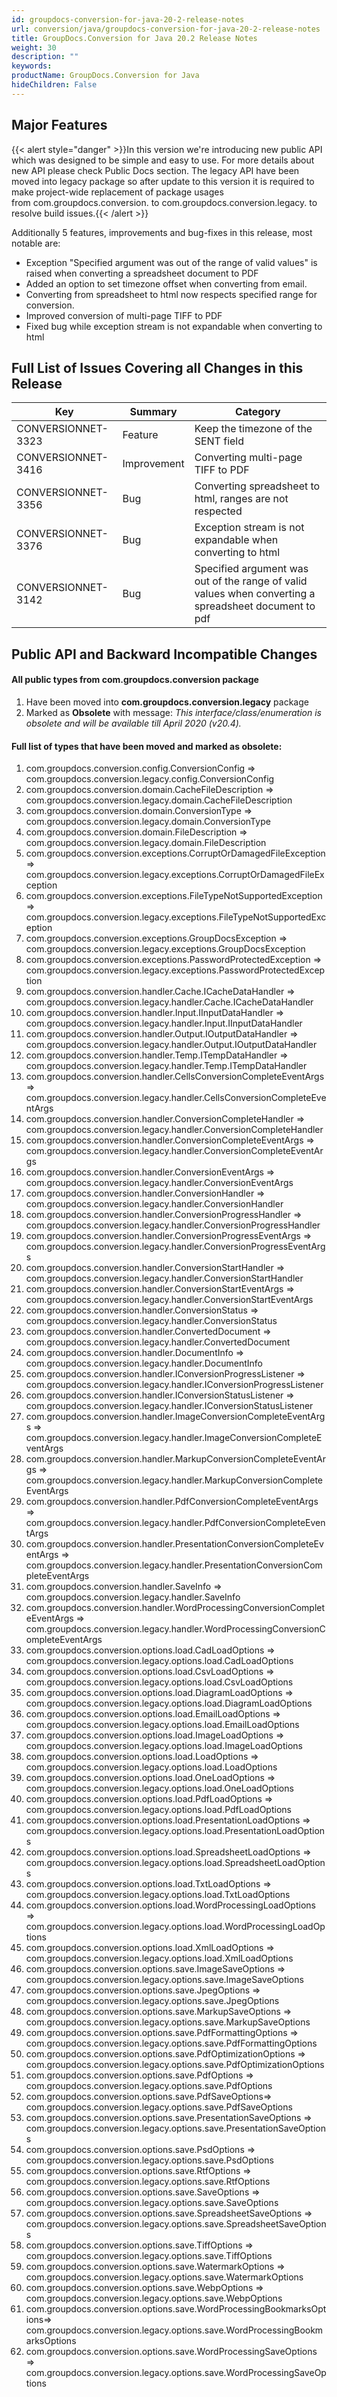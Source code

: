 ```yaml
---
id: groupdocs-conversion-for-java-20-2-release-notes
url: conversion/java/groupdocs-conversion-for-java-20-2-release-notes
title: GroupDocs.Conversion for Java 20.2 Release Notes
weight: 30
description: ""
keywords: 
productName: GroupDocs.Conversion for Java
hideChildren: False
---
```

## Major Features

{{< alert style="danger" >}}In this version we're introducing new public API which was designed to be simple and easy to use. For more details about new API please check Public Docs section. The legacy API have been moved into legacy package so after update to this version it is required to make project-wide replacement of package usages from com.groupdocs.conversion. to com.groupdocs.conversion.legacy. to resolve build issues.{{< /alert >}}

Additionally 5 features, improvements and bug-fixes in this release, most notable are: 

*   Exception "Specified argument was out of the range of valid values" is raised when converting a spreadsheet document to PDF    
*   Added an option to set timezone offset when converting from email.
*   Converting from spreadsheet to html now respects specified range for conversion.
*   Improved conversion of multi-page TIFF to PDF    
*   Fixed bug while exception stream is not expandable when converting to html
    

## Full List of Issues Covering all Changes in this Release

| Key | Summary | Category |
| --- | --- | --- |
| CONVERSIONNET-3323 | Feature | Keep the timezone of the SENT field |
| CONVERSIONNET-3416 | Improvement | Converting multi-page TIFF to PDF |
| CONVERSIONNET-3356 | Bug | Converting spreadsheet to html, ranges are not respected |
| CONVERSIONNET-3376 | Bug | Exception stream is not expandable when converting to html |
| CONVERSIONNET-3142 | Bug | Specified argument was out of the range of valid values when converting a spreadsheet document to pdf |

## Public API and Backward Incompatible Changes

#### All public types from com.groupdocs.conversion package 

1.  Have been moved into **com.groupdocs.conversion.legacy** package
2.  Marked as **Obsolete** with message: *This interface/class/enumeration is obsolete and will be available till April 2020 (v20.4).*

#### Full list of types that have been moved and marked as obsolete:

1.  com.groupdocs.conversion.config.ConversionConfig => com.groupdocs.conversion.legacy.config.ConversionConfig
2.  com.groupdocs.conversion.domain.CacheFileDescription => com.groupdocs.conversion.legacy.domain.CacheFileDescription
3.  com.groupdocs.conversion.domain.ConversionType => com.groupdocs.conversion.legacy.domain.ConversionType
4.  com.groupdocs.conversion.domain.FileDescription => com.groupdocs.conversion.legacy.domain.FileDescription
5.  com.groupdocs.conversion.exceptions.CorruptOrDamagedFileException => com.groupdocs.conversion.legacy.exceptions.CorruptOrDamagedFileException
6.  com.groupdocs.conversion.exceptions.FileTypeNotSupportedException => com.groupdocs.conversion.legacy.exceptions.FileTypeNotSupportedException
7.  com.groupdocs.conversion.exceptions.GroupDocsException => com.groupdocs.conversion.legacy.exceptions.GroupDocsException
8.  com.groupdocs.conversion.exceptions.PasswordProtectedException => com.groupdocs.conversion.legacy.exceptions.PasswordProtectedException
9.  com.groupdocs.conversion.handler.Cache.ICacheDataHandler => com.groupdocs.conversion.legacy.handler.Cache.ICacheDataHandler
10.  com.groupdocs.conversion.handler.Input.IInputDataHandler => com.groupdocs.conversion.legacy.handler.Input.IInputDataHandler
11.  com.groupdocs.conversion.handler.Output.IOutputDataHandler => com.groupdocs.conversion.legacy.handler.Output.IOutputDataHandler
12.  com.groupdocs.conversion.handler.Temp.ITempDataHandler => com.groupdocs.conversion.legacy.handler.Temp.ITempDataHandler
13.  com.groupdocs.conversion.handler.CellsConversionCompleteEventArgs => com.groupdocs.conversion.legacy.handler.CellsConversionCompleteEventArgs
14.  com.groupdocs.conversion.handler.ConversionCompleteHandler => com.groupdocs.conversion.legacy.handler.ConversionCompleteHandler
15.  com.groupdocs.conversion.handler.ConversionCompleteEventArgs => com.groupdocs.conversion.legacy.handler.ConversionCompleteEventArgs
16.  com.groupdocs.conversion.handler.ConversionEventArgs => com.groupdocs.conversion.legacy.handler.ConversionEventArgs
17.  com.groupdocs.conversion.handler.ConversionHandler => com.groupdocs.conversion.legacy.handler.ConversionHandler
18.  com.groupdocs.conversion.handler.ConversionProgressHandler => com.groupdocs.conversion.legacy.handler.ConversionProgressHandler
19.  com.groupdocs.conversion.handler.ConversionProgressEventArgs => com.groupdocs.conversion.legacy.handler.ConversionProgressEventArgs
20.  com.groupdocs.conversion.handler.ConversionStartHandler => com.groupdocs.conversion.legacy.handler.ConversionStartHandler
21.  com.groupdocs.conversion.handler.ConversionStartEventArgs => com.groupdocs.conversion.legacy.handler.ConversionStartEventArgs
22.  com.groupdocs.conversion.handler.ConversionStatus => com.groupdocs.conversion.legacy.handler.ConversionStatus
23.  com.groupdocs.conversion.handler.ConvertedDocument => com.groupdocs.conversion.legacy.handler.ConvertedDocument
24.  com.groupdocs.conversion.handler.DocumentInfo => com.groupdocs.conversion.legacy.handler.DocumentInfo
25.  com.groupdocs.conversion.handler.IConversionProgressListener => com.groupdocs.conversion.legacy.handler.IConversionProgressListener
26.  com.groupdocs.conversion.handler.IConversionStatusListener => com.groupdocs.conversion.legacy.handler.IConversionStatusListener
27.  com.groupdocs.conversion.handler.ImageConversionCompleteEventArgs => com.groupdocs.conversion.legacy.handler.ImageConversionCompleteEventArgs
28.  com.groupdocs.conversion.handler.MarkupConversionCompleteEventArgs => com.groupdocs.conversion.legacy.handler.MarkupConversionCompleteEventArgs
29.  com.groupdocs.conversion.handler.PdfConversionCompleteEventArgs => com.groupdocs.conversion.legacy.handler.PdfConversionCompleteEventArgs
30.  com.groupdocs.conversion.handler.PresentationConversionCompleteEventArgs => com.groupdocs.conversion.legacy.handler.PresentationConversionCompleteEventArgs
31.  com.groupdocs.conversion.handler.SaveInfo => com.groupdocs.conversion.legacy.handler.SaveInfo
32.  com.groupdocs.conversion.handler.WordProcessingConversionCompleteEventArgs => com.groupdocs.conversion.legacy.handler.WordProcessingConversionCompleteEventArgs
33.  com.groupdocs.conversion.options.load.CadLoadOptions => com.groupdocs.conversion.legacy.options.load.CadLoadOptions
34.  com.groupdocs.conversion.options.load.CsvLoadOptions => com.groupdocs.conversion.legacy.options.load.CsvLoadOptions
35.  com.groupdocs.conversion.options.load.DiagramLoadOptions => com.groupdocs.conversion.legacy.options.load.DiagramLoadOptions
36.  com.groupdocs.conversion.options.load.EmailLoadOptions => com.groupdocs.conversion.legacy.options.load.EmailLoadOptions
37.  com.groupdocs.conversion.options.load.ImageLoadOptions => com.groupdocs.conversion.legacy.options.load.ImageLoadOptions
38.  com.groupdocs.conversion.options.load.LoadOptions => com.groupdocs.conversion.legacy.options.load.LoadOptions
39.  com.groupdocs.conversion.options.load.OneLoadOptions => com.groupdocs.conversion.legacy.options.load.OneLoadOptions
40.  com.groupdocs.conversion.options.load.PdfLoadOptions => com.groupdocs.conversion.legacy.options.load.PdfLoadOptions
41.  com.groupdocs.conversion.options.load.PresentationLoadOptions => com.groupdocs.conversion.legacy.options.load.PresentationLoadOptions
42.  com.groupdocs.conversion.options.load.SpreadsheetLoadOptions => com.groupdocs.conversion.legacy.options.load.SpreadsheetLoadOptions
43.  com.groupdocs.conversion.options.load.TxtLoadOptions => com.groupdocs.conversion.legacy.options.load.TxtLoadOptions
44.  com.groupdocs.conversion.options.load.WordProcessingLoadOptions => com.groupdocs.conversion.legacy.options.load.WordProcessingLoadOptions
45.  com.groupdocs.conversion.options.load.XmlLoadOptions => com.groupdocs.conversion.legacy.options.load.XmlLoadOptions
46.  com.groupdocs.conversion.options.save.ImageSaveOptions => com.groupdocs.conversion.legacy.options.save.ImageSaveOptions
47.  com.groupdocs.conversion.options.save.JpegOptions => com.groupdocs.conversion.legacy.options.save.JpegOptions
48.  com.groupdocs.conversion.options.save.MarkupSaveOptions => com.groupdocs.conversion.legacy.options.save.MarkupSaveOptions
49.  com.groupdocs.conversion.options.save.PdfFormattingOptions => com.groupdocs.conversion.legacy.options.save.PdfFormattingOptions
50.  com.groupdocs.conversion.options.save.PdfOptimizationOptions => com.groupdocs.conversion.legacy.options.save.PdfOptimizationOptions
51.  com.groupdocs.conversion.options.save.PdfOptions => com.groupdocs.conversion.legacy.options.save.PdfOptions
52.  com.groupdocs.conversion.options.save.PdfSaveOptions=> com.groupdocs.conversion.legacy.options.save.PdfSaveOptions
53.  com.groupdocs.conversion.options.save.PresentationSaveOptions => com.groupdocs.conversion.legacy.options.save.PresentationSaveOptions
54.  com.groupdocs.conversion.options.save.PsdOptions => com.groupdocs.conversion.legacy.options.save.PsdOptions
55.  com.groupdocs.conversion.options.save.RtfOptions => com.groupdocs.conversion.legacy.options.save.RtfOptions
56.  com.groupdocs.conversion.options.save.SaveOptions => com.groupdocs.conversion.legacy.options.save.SaveOptions
57.  com.groupdocs.conversion.options.save.SpreadsheetSaveOptions => com.groupdocs.conversion.legacy.options.save.SpreadsheetSaveOptions
58.  com.groupdocs.conversion.options.save.TiffOptions => com.groupdocs.conversion.legacy.options.save.TiffOptions
59.  com.groupdocs.conversion.options.save.WatermarkOptions => com.groupdocs.conversion.legacy.options.save.WatermarkOptions
60.  com.groupdocs.conversion.options.save.WebpOptions => com.groupdocs.conversion.legacy.options.save.WebpOptions
61.  com.groupdocs.conversion.options.save.WordProcessingBookmarksOptions=> com.groupdocs.conversion.legacy.options.save.WordProcessingBookmarksOptions
62.  com.groupdocs.conversion.options.save.WordProcessingSaveOptions => com.groupdocs.conversion.legacy.options.save.WordProcessingSaveOptions
